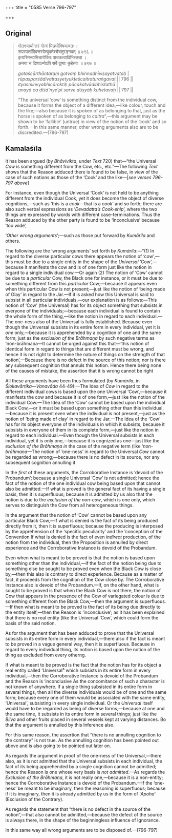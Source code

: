 +++
title = "0585 Verse 796-797"

+++
## Original 
>
> गोतश्चार्थान्तरं गोत्वं भिन्नधीविषयत्वतः ।  
> रूपस्पर्शादिवत्तस्येत्युक्तेश्चैत्रतुरङ्गवत् ॥ ७९६ ॥  
> इत्यस्मिन्व्यभिचारोक्तिः पाचकत्वादिभिस्तथा ।  
> अनया च दिशाऽन्येऽपि सर्वे दूष्याः कुहेतवः ॥ ७९७ ॥ 
>
> *gotaścārthāntaraṃ gotvaṃ bhinnadhīviṣayatvataḥ* \|  
> *rūpasparśādivattasyetyukteścaitraturaṅgavat* \|\| 796 \|\|  
> *ityasminvyabhicāroktiḥ pācakatvādibhistathā* \|  
> *anayā ca diśā'nye'pi sarve dūṣyāḥ kuhetavaḥ* \|\| 797 \|\| 
>
> “The universal ‘cow’ is something distinct from the individual cow, because it forms the object of a different idea,—like colour, touch and the like;—also because it is spoken of as belonging to that, just as the horse is spoken of as belonging to *caitra*”,—this argument may be shown to be ‘fallible’ (untrue) in view of the notion of the ‘cook’ and so forth.—In this same manner, other wrong arguments also are to be discredited.—(796-797)



## Kamalaśīla

It has been argued (by *Bhāvivikta*, under *Text* 720) that—“the Universal *Cow* is something different from the Cow, etc., etc.”—The following *Text* shows that the Reason adduced there is found to be false, in view of the case of such notions as those of the ‘Cook’ and the like—[*see verses 796-797 above*]

For instance, even though the Universal ‘Cook’ is not held to be anything different from the individual Cook, yet it does become the object of diverse cognitions,—such as ‘this is a *cook*—that is a *cook*’ and so forth; there are also such verbal expressions as ‘*Devadatta’s Cook-ship*’, where the two things are expressed by words with different case-terminations. Thus the Reason adduced by the other party is found to be ‘Inconclusive’ because ‘too wide’,

‘*Other wrong arguments*’;—such as those put forward by *Kumārila* and others.

The following are the ‘wrong arguments’ set forth by *Kumārila*:—“(1) In regard to the diverse particular cows there appears the notion of ‘cow’,—this must be due to a single entity in the shape of the *Universal* ‘Cow’,—because it manifests the cow and is of one form just like the notion in regard to a single individual cow.—Or again (2) The notion of ‘Cow’ cannot be due to a *particular* Cow, the Black one for instance, or it must be due to something different from this *particular* Cow;—because it appears even when this particular Cow is not present;—just like the notion of ‘being made of Olay’ in regard to the Jar.—If it is asked how this Universal is said to subsist in all particular individuals,—our explanation is as follows:—This notion of ‘Cow’ (the Universal) has for its object something that subsists in everyone of the individuals;—because each individual is found to contain the whole form of the thing,—like the notion in regard to each individual.—The one-ness also of the Universal is fully established. Because even though the Universal subsists in its entire form in every individual, yet it is *one* only,—because it is apprehended by a cognition of one and the same form; just as the *exclusion of the Brāhmaṇa* by such negative terms as ‘non-brāhmaṇa—It cannot be urged against this that—‘this notion of identical form in regard to things that are different must be wrong, and hence it is not right to determine the nature of things on the strength of that notion’,—Because there is no defect in the source of this notion; nor is there any subsequent cognition that annuls this notion. Hence there being none of the causes of mistake, the assertion that it is wrong cannot be right

All these arguments have been thus formulated (by *Kumārila*, in *Ślokavārtika*—*Vanavāda* 44-49):—The Idea of *Cow* in regard to the different individual cows is based upon the one Universal ‘Cow’,—because it manifests the cow and because it is of one form,—just like the notion of the individual Cow.—The Idea of the ‘Cow’ cannot be based upon the individual Black Cow,—or it must be based upon something other than this individual,—because it is present even when the individual is not present,—just as the notion of ‘being made of clay’ in regard to the Jar.—The Idea of the ‘Cow’ has for its object everyone of the individuals in which it subsists, because it subsists in everyone of them in its complete form,—just like the notion in regard to each individual.—Even though the Universal subsists in each individual, yet it is only one,—because it is cognized as one—just like the *exclusion of the Brāhmaṇa in* the case of the negative term (like ‘*non-brāhmaṇa*—The notion of ‘one-ness’ in regard to the Universal *Cow* cannot be regarded as wrong;—because there is no defect in its source, nor any subsequent cognition annulling it

In the *first* of these arguments, the Corroborative Instance is ‘devoid of the Probandum’; because a single Universal ‘Cow’ is not admitted; hence the fact of the notion of the one individual cow being based upon that cannot also be admitted.—If what is proved is the general fact of its having a single basis, then it is superfluous; because it is admitted by us also that the notion is due to the *exclusion of the non-cow*, which is one only, which serves to distinguish the Cow from all heterogeneous things.

In the argument that the notion of ‘Cow’ cannot be based upon any particular Black Cow,—if what is denied is the fact of its being produced directly from it, then it is superfluous; because the producing is interposed by the apprehension of the ‘specific peculiarity’ and the ‘conception of the Convention If what is denied is the fact of even *indirect* production, of the notion from the individual, then the Proposition is annulled by direct experience and the Corroborative Instance is devoid of the Probandum.

Even when what is meant to be proved is that the notion is based upon something other than the individual,—if the fact of the notion being due to something else be sought to be proved even when the Black Cow is close by,—then this also is contrary to direct experience. Because as a matter of fact, it proceeds from the cognition of the Cow close by. The Corroborative Instance also is devoid of the Probandum.—If, on the other hand, what is sought to be proved is that when the Black Cow is not there, the notion of Cow that appears in the presence of the Cow of variegated colour is due to something different from the Black Cow,—then the argument is superfluous.—If then what is meant to be proved is the fact of its being due directly to the entity itself,—then the Reason is ‘inconclusive’; as it has been explained that there is no real entity (like the Universal ‘Cow’, which could form the basis of the said notion.

As for the argument that has been adduced to prove that the Universal subsists in its entire form in every individual,—there also if the fact is meant to be proved in a vague general way, then it is superfluous. Because in regard to every individual thing, its notion is based upon the notion of the thing as excluded from every otherng.

If what is meant to be proved is the fact that the notion has for its object a real entity called ‘Universal⁵ which subsists in its entire form in every individual,—then the Corroborative Instance is devoid of the Probandum and the Reason is ‘inconclusive As the concomitance of such a character is not known of anywhere. If a single thing subsisted in its entire form in several things, then all the diverse individuals would be of one and the same form; because every one of them would be associated with the same entity, ‘Universal’, subsisting in every single individual. Or the *Universal* itself would have to be regarded as being of diverse forms,—because at one and the same time, it subsists in its entire form in several things; just like the *Bilva* and other fruits placed in several vessels kept at varying distances. Bo that the argument is annulled by this Inference also.

For this same reason, the assertion that “there is no annulling cognition to the contrary” is not true. As the annulling cognition has been pointed out above and is also going to be pointed out later on.

As regards the argument in proof of the one-ness of the Universal,—there also, as it is not admitted that the Universal subsists in each individual, the fact of its being apprehended by a single cognition cannot be admitted; hence the Reason is one whose very basis is *not admitted*.—As regards the *Exclusion* *of* *the Brāhmaṇa*, it is not really one,—because it is a non-entity; hence the Corroborative Instance is devoid of the Probandum.—If the ‘one-ness’ be meant to be imaginary, then the reasoning is superfluous; because if it is imaginary, then it is already admitted by us in the form of ‘*Apoha*’ (Exclusion of the Contrary).

As regards the statement that “there is no defect in the source of the notion”,—that also cannot be admitted,—because the defect of the source is always there, in the shape of the beginningless influence of Ignorance.

In this same way all wrong arguments are to be disposed of.—(796-797)


